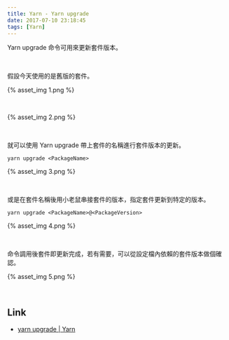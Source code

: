 ```yaml
---
title: Yarn - Yarn upgrade
date: 2017-07-10 23:18:45
tags: [Yarn]
---
```


Yarn upgrade 命令可用來更新套件版本。  

<!-- More -->

<br/>


假設今天使用的是舊版的套件。  

{% asset_img 1.png %}

<br/>


{% asset_img 2.png %}

<br/>


就可以使用 Yarn upgrade 帶上套件的名稱進行套件版本的更新。  

    yarn upgrade <PackageName>

{% asset_img 3.png %}

<br/>


或是在套件名稱後用小老鼠串接套件的版本，指定套件更新到特定的版本。  

    yarn upgrade <PackageName>@<PackageVersion>

{% asset_img 4.png %}

<br/>


命令調用後套件即更新完成，若有需要，可以從設定檔內依賴的套件版本做個確認。  

{% asset_img 5.png %}

<br/>


Link
----
* [yarn upgrade | Yarn](https://yarnpkg.com/en/docs/cli/upgrade)

